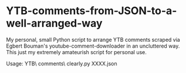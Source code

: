 # YTB-comments-from-JSON-to-a-well-arranged-way
My personal, small Python script to arrange YTB comments scraped via Egbert Bouman's youtube-comment-downloader in an uncluttered way. This just my extremely amateurish script for personal use.

Usage: YTB\ comments\ clearly.py XXXX.json
